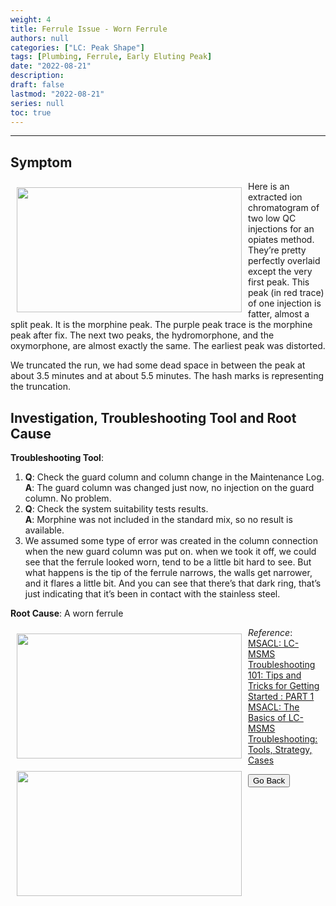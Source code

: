 ```yaml
---
weight: 4
title: Ferrule Issue - Worn Ferrule
authors: null
categories: ["LC: Peak Shape"]
tags: [Plumbing, Ferrule, Early Eluting Peak]
date: "2022-08-21"
description:  
draft: false
lastmod: "2022-08-21"
series: null
toc: true
---
```




<!--more-->
---

## Symptom
<div class = "row">
<img width ="360" height= "200" src = "/docs/images/Screenshot 2022-08-18 212950.png" style ="float: left" HSPACE="10" VSPACE="10"/>  

Here is an extracted ion chromatogram of two low QC injections for an opiates method.  They’re pretty perfectly overlaid except the very first peak.  This peak (in red trace) of one injection is fatter, almost a split peak. It is the morphine peak. The purple peak trace is the morphine peak after fix.  The next two peaks, the hydromorphone, and the oxymorphone, are almost exactly the same.  The earliest peak was distorted.

We truncated the run, we had some dead space in between the peak at about 3.5 minutes and at about 5.5 minutes.  The hash marks is representing the truncation.  
</div>

## Investigation, Troubleshooting Tool and Root Cause

<b>Troubleshooting Tool</b>:    
1) <b>Q</b>: Check the guard column and column change in the Maintenance Log.  
<b>A</b>: The guard column was changed just now, no injection on the guard column.  No problem. 
2) <b>Q</b>: Check the system suitability tests results.    
<b>A</b>: Morphine was not included in the standard mix, so no result is available.  
3) We assumed some type of error was created in the column connection when the new guard column was put on. when we took it off, we could see that the ferrule looked worn, tend to be a little bit hard to see. But what happens is the tip of the ferrule narrows, the walls get narrower, and it flares a little bit. And you can see that there’s that dark ring, that’s just indicating that it’s been in contact with the stainless steel. 

<b>Root Cause</b>: A worn ferrule

<div class = "row">
<img width ="360" height= "200" src = "/docs/images/Screenshot 2022-08-18 213225.png" style ="float: left" HSPACE="10" VSPACE="10"/>
<img width ="360" height= "200" src = "/docs/images/Screenshot 2022-08-18 213647.png" style ="float: left" HSPACE="10" VSPACE="10"/>
</div>

*Reference*:  
[MSACL: LC-MSMS Troubleshooting 101: Tips and Tricks for Getting Started : PART 1](https://www.msacl.org/index.php?header=Learning_Center&tab=Video_Library&subtab=Search_Video_Library)    
[MSACL: The Basics of LC-MSMS Troubleshooting: Tools, Strategy, Cases](https://www.msacl.org/index.php?header=Learning_Center&tab=Video_Library&subtab=Search_Video_Library)    

<button class="button" onclick="history.back()">Go Back</button>